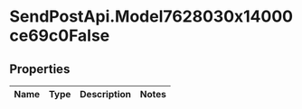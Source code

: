 # SendPostApi.Model7628030x14000ce69c0False

## Properties
Name | Type | Description | Notes
------------ | ------------- | ------------- | -------------


